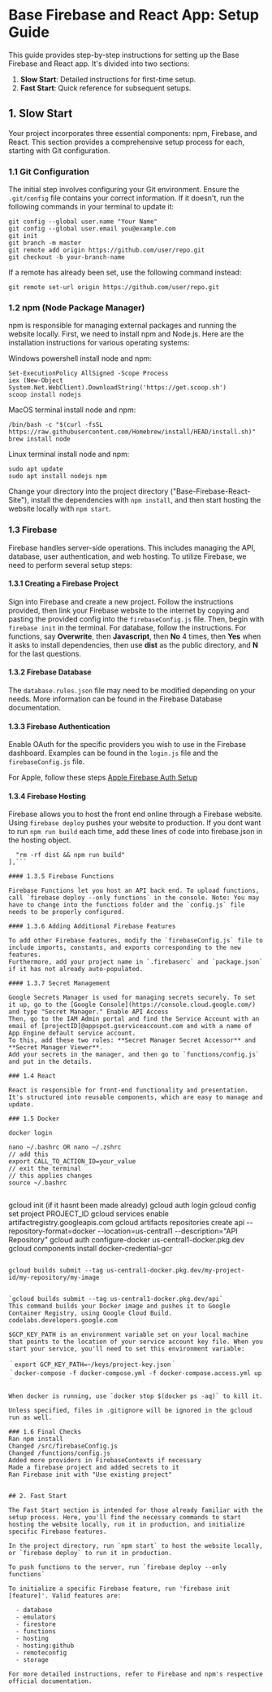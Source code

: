 # Base Firebase and React App: Setup Guide

This guide provides step-by-step instructions for setting up the Base Firebase and React app. It's divided into two sections:

1. **Slow Start**: Detailed instructions for first-time setup.
2. **Fast Start**: Quick reference for subsequent setups.

## 1. Slow Start

Your project incorporates three essential components: npm, Firebase, and React. This section provides a comprehensive setup process for each, starting with Git configuration.

### 1.1 Git Configuration

The initial step involves configuring your Git environment. Ensure the `.git/config` file contains your correct information. If it doesn't, run the following commands in your terminal to update it:

```
git config --global user.name "Your Name"
git config --global user.email you@example.com
git init
git branch -m master
git remote add origin https://github.com/user/repo.git
git checkout -b your-branch-name
```

If a remote has already been set, use the following command instead:
```
git remote set-url origin https://github.com/user/repo.git
```

### 1.2 npm (Node Package Manager)

npm is responsible for managing external packages and running the website locally. First, we need to install npm and Node.js. Here are the installation instructions for various operating systems:

Windows powershell install node and npm:
```
Set-ExecutionPolicy AllSigned -Scope Process
iex (New-Object System.Net.WebClient).DownloadString('https://get.scoop.sh')
scoop install nodejs
```

MacOS terminal install node and npm:
```
/bin/bash -c "$(curl -fsSL https://raw.githubusercontent.com/Homebrew/install/HEAD/install.sh)"
brew install node
```

Linux terminal install node and npm:
```
sudo apt update
sudo apt install nodejs npm
```

Change your directory into the project directory ("Base-Firebase-React-Site"), install the dependencies with `npm install`, and then start hosting the website locally with `npm start`.

### 1.3 Firebase

Firebase handles server-side operations. This includes managing the API, database, user authentication, and web hosting. To utilize Firebase, we need to perform several setup steps:

#### 1.3.1 Creating a Firebase Project

Sign into Firebase and create a new project. Follow the instructions provided, then link your Firebase website to the internet by copying and pasting the provided config into the `firebaseConfig.js` file.
Then, begin with `firebase init` in the terminal. For database, follow the instructions. For functions, say **Overwrite**, then **Javascript**, then **No** 4 times, then **Yes** when it asks to install dependencies, then use **dist** as the public directory, and **N** for the last questions.

#### 1.3.2 Firebase Database

The `database.rules.json` file may need to be modified depending on your needs. More information can be found in the Firebase Database documentation.

#### 1.3.3 Firebase Authentication

Enable OAuth for the specific providers you wish to use in the Firebase dashboard. Examples can be found in the `login.js` file and the `firebaseConfig.js` file.

For Apple, follow these steps [Apple Firebase Auth Setup](https://firebase.google.com/docs/auth/web/apple)

#### 1.3.4 Firebase Hosting

Firebase allows you to host the front end online through a Firebase website. Using `firebase deploy` pushes your website to production.
If you dont want to run `npm run build` each time, add these lines of code into firebase.json in the hosting object.
```"predeploy": [
  "rm -rf dist && npm run build"
],```

#### 1.3.5 Firebase Functions

Firebase Functions let you host an API back end. To upload functions, call `firebase deploy --only functions` in the console. Note: You may have to change into the functions folder and the `config.js` file needs to be properly configured.

#### 1.3.6 Adding Additional Firebase Features

To add other Firebase features, modify the `firebaseConfig.js` file to include imports, constants, and exports corresponding to the new features.
Furthermore, add your project name in `.firebaserc` and `package.json` if it has not already auto-populated.

#### 1.3.7 Secret Management

Google Secrets Manager is used for managing secrets securely. To set it up, go to the [Google Console](https://console.cloud.google.com/) and type "Secret Manager." Enable API Access
Then, go to the IAM Admin portal and find the Service Account with an email of [projectID]@appspot.gserviceaccount.com and with a name of App Engine default service account.
To this, add these two roles: **Secret Manager Secret Accessor** and **Secret Manager Viewer**.
Add your secrets in the manager, and then go to `functions/config.js` and put in the details.

### 1.4 React

React is responsible for front-end functionality and presentation. It's structured into reusable components, which are easy to manage and update.

### 1.5 Docker

docker login

nano ~/.bashrc OR nano ~/.zshrc
// add this
export CALL_TO_ACTION_ID=your_value
// exit the terminal
// this applies changes
source ~/.bashrc


```
gcloud init (if it hasnt been made already)
gcloud auth login
gcloud config set project PROJECT_ID
gcloud services enable artifactregistry.googleapis.com
gcloud artifacts repositories create api --repository-format=docker --location=us-central1 --description="API Repository"
gcloud auth configure-docker us-central1-docker.pkg.dev
gcloud components install docker-credential-gcr
```

gcloud builds submit --tag us-central1-docker.pkg.dev/my-project-id/my-repository/my-image


`gcloud builds submit --tag us-central1-docker.pkg.dev/api`
This command builds your Docker image and pushes it to Google Container Registry, using Google Cloud Build. codelabs.developers.google.com

$GCP_KEY_PATH is an environment variable set on your local machine that points to the location of your service account key file. When you start your service, you'll need to set this environment variable:

｀export GCP_KEY_PATH=~/keys/project-key.json｀
｀docker-compose -f docker-compose.yml -f docker-compose.access.yml up｀

When docker is running, use `docker stop $(docker ps -aq)` to kill it.

Unless specified, files in .gitignore will be ignored in the gcloud run as well.

### 1.6 Final Checks
Ran npm install
Changed /src/firebaseConfig.js
Changed /functions/config.js
Added more providers in FirebaseContexts if necessary
Made a firebase project and added secrets to it
Ran Firebase init with "Use existing project"


## 2. Fast Start

The Fast Start section is intended for those already familiar with the setup process. Here, you'll find the necessary commands to start hosting the website locally, run it in production, and initialize specific Firebase features.

In the project directory, run `npm start` to host the website locally, or `firebase deploy` to run it in production. 

To push functions to the server, run `firebase deploy --only functions`

To initialize a specific Firebase feature, run 'firebase init [feature]'. Valid features are:

  - database
  - emulators
  - firestore
  - functions
  - hosting
  - hosting:github
  - remoteconfig
  - storage

For more detailed instructions, refer to Firebase and npm's respective official documentation.